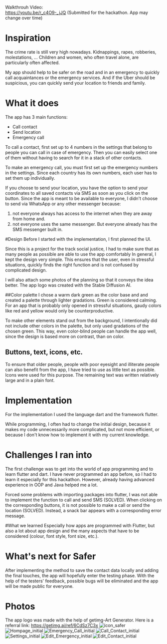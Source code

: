 Walkthrouh Video:  
https://youtu.be/r_c4O9-_jJQ
(Submitted for the hackathon. App may change over time)

# Inspiration
The crime rate is still very high nowadays. Kidnappings, rapes, robberies, molestations, ...
Children and women, who often travel alone, are particularly often affected.

My app should help to be safer on the road and in an emergency to quickly call acquaintances or the emergency services. 
And if the Uber should be suspicious, you can quickly send your location to friends and family.

# What it does
The app has 3 main functions:
- Call contact
- Send location
- Emergency call

To call a contact, first set up to 4 numbers in the settings that belong to people you can call in case of emergency. Then you can easily select one of them without having to search for it in a stack of other contacts.

To make an emergency call, you must first set up the emergency numbers in the settings. Since each country has its own numbers, each user has to set them up individually.

If you choose to send your location, you have the option to send your coordinates to all saved contacts via SMS as soon as you click on the button. Since the app is meant to be available to everyone, I didn't choose to send via WhatsApp or any other messenger because:
1. not everyone always has access to the internet when they are away from home and.
2. not everyone uses the same messenger. But everyone already has the SMS messenger built in.

#Design
Before I started with the implementation, I first planned the UI.

Since this is a project for the track social justice, I had to make sure that as many people as possible are able to use the app comfortably
In general, I kept the design very simple. This ensures that the user, even in stressful situations, quickly finds the right function and is not confused by complicated design.

I will also attach some photos of the planning so that it conveys the idea better.
The app logo was created with the Stable Diffusion AI.

##Color palette
I chose a warm dark green as the color base and and created a palette through lighter gradations. 
Green is considered calming. For an app that is probably only opened in stressful situations, gaudy colors like red and yellow would only be counterproductive.

To make other elements stand out from the background, I intentionally did not include other colors in the palette, but only used gradations of the chosen green. This way, even color-blind people can handle the app well, since the design is based more on contrast, than on color.

## Buttons, text, icons, etc.

To ensure that older people, people with poor eyesight and illiterate people can also benefit from the app, I have tried to use as little text as possible. Icons were used for this purpose. The remaining text was written relatively large and in a plain font.

# Implementation
For the implementation I used the language dart and the framework flutter.

While programming, I often had to change the initial design, because it makes my code unnecessarily more complicated, but not more efficient, or because I don't know how to implement it with my current knowledge.

# Challenges I ran into
The first challenge was to get into the world of app programming and to learn flutter and dart. 
I have never programmed an app before, so I had to learn it especially for this hackathon.
However, already having advanced experience in OOP and Java helped me a lot.

Forced some problems with importing packages into flutter, I was not able to implement the function to call and send SMS (SOLVED). When clicking on the corresponding buttons, it is not possible to make a call or send the location (SOLVED).
Instead, a snack bar appears with a corresponding error message.

#What we learned
Especially how apps are programmed with Flutter, but also a lot about app design and the many aspects that have to be considered (colour, font style, font size, etc.).

# What's next for Safer
After implementing the method to save the contact data locally and adding the final touches, the app will hopefully enter the testing phase. With the help of the testers' feedback, possible bugs will be eliminated and the app will be made public for everyone.

# Photos
The app logo was made with the help of getimg-Art Generator. Here is a referral link: https://getimg.ai/ref/6CdSz7C3x
![icon_safer](https://user-images.githubusercontent.com/109875028/205458295-5ac5810d-a513-4d29-9dc9-b0bcf4d06e02.png)
![Hompage_initial](https://user-images.githubusercontent.com/109875028/205458312-ab8151ff-1ba9-4f55-89d8-3cd7589581e7.JPG)
![Emergency_Call_initial](https://user-images.githubusercontent.com/109875028/205458332-47d15936-6a62-4630-a0bb-89e97df5b4e9.JPG)
![Call_Contact_initial](https://user-images.githubusercontent.com/109875028/205458341-3ebd0375-ab35-4e54-bb90-af4eccc9f9c9.JPG)
![Settings_initial](https://user-images.githubusercontent.com/109875028/205458325-a9141f56-0b42-4875-9644-e45a26b0245d.JPG)
![Edit_Emergency_initial](https://user-images.githubusercontent.com/109875028/205458352-30d514c1-6c9b-47b8-9d17-90815fa64a4b.JPG)
![Edit_Contact_initial](https://user-images.githubusercontent.com/109875028/205458350-33ca2e95-d825-4d8a-a002-cd37b8671b08.JPG)





